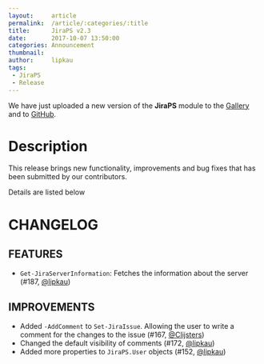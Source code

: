 ```yaml
---
layout:     article
permalink:  /article/:categories/:title
title:      JiraPS v2.3
date:       2017-10-07 13:50:00
categories: Announcement
thumbnail:  
author:     lipkau
tags:
 - JiraPS
 - Release
---
```


We have just uploaded a new version of the **JiraPS** module to the [Gallery](https://www.powershellgallery.com/packages/JiraPS/2.3.160) and to [GitHub](https://github.com/AtlassianPS/JiraPS/releases/tag/v2.3.160).
<!--more-->

# Description

This release brings new functionality, improvements and bug fixes that has been submitted by our contributors.

Details are listed below

# CHANGELOG

## FEATURES

* `Get-JiraServerInformation`: Fetches the information about the server (#187, [@lipkau][])

## IMPROVEMENTS

* Added `-AddComment` to `Set-JiraIssue`. Allowing the user to write a comment for the changes to the issue (#167, [@Clijsters][])
* Changed the default visibility of comments (#172, [@lipkau][])
* Added more properties to `JiraPS.User` objects (#152, [@lipkau][])

<!-- reference-style links -->
  [@alexsuslin]: https://github.com/alexsuslin
  [@axxelG]: https://github.com/axxelG
  [@brianbunke]: https://github.com/brianbunke
  [@Clijsters]: https://github.com/Clijsters
  [@colhal]: https://github.com/colhal
  [@Dejulia489]: https://github.com/Dejulia489
  [@ebekker]: https://github.com/ebekker
  [@jkknorr]: https://github.com/jkknorr
  [@kittholland]: https://github.com/kittholland
  [@LiamLeane]: https://github.com/LiamLeane
  [@lipkau]: https://github.com/lipkau
  [@lukhase]: https://github.com/lukhase
  [@padgers]: https://github.com/padgers
  [@ThePSAdmin]: https://github.com/ThePSAdmin
